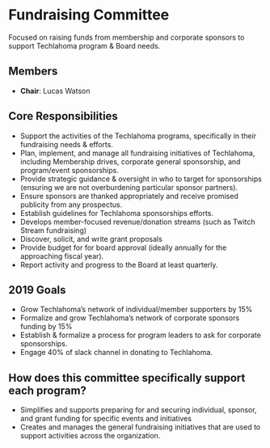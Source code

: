 # Fundraising Committee
Focused on raising funds from membership and corporate sponsors to support Techlahoma program & Board needs.  

## Members
* **Chair**: Lucas Watson 

## Core Responsibilities
* Support the activities of the Techlahoma programs, specifically in their fundraising needs & efforts.
* Plan, implement, and manage all fundraising initiatives of Techlahoma, including Membership drives, corporate general sponsorship, and program/event sponsorships.
* Provide strategic guidance & oversight in who to target for sponsorships (ensuring we are not overburdening particular sponsor partners).
* Ensure sponsors are thanked appropriately and receive promised publicity from any prospectus.
* Establish guidelines for Techlahoma sponsorships efforts.
* Develops member-focused revenue/donation streams (such as Twitch Stream fundraising)
* Discover, solicit, and write grant proposals
* Provide budget for for board approval (ideally annually for the approaching fiscal year).
* Report activity and progress to the Board at least quarterly.

## 2019 Goals
* Grow Techlahoma’s network of individual/member supporters by 15%
* Formalize and grow Techlahoma’s network of corporate sponsors funding by 15%
* Establish & formalize a process for program leaders to ask for corporate sponsorships.
* Engage 40% of slack channel in donating to Techlahoma.

## How does this committee specifically support each program?
* Simplifies and supports preparing for and securing individual, sponsor, and grant funding for specific events and initiatives
* Creates and manages the general fundraising initiatives that are used to support activities across the organization.
